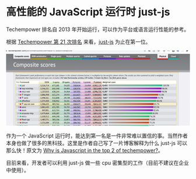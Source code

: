 # 高性能的 JavaScript 运行时 just-js

Techempower 排名自 2013 年开始运行，可以作为平台或语言运行性能的参考。

根据 [Techempower 第 21 次排名](https://www.techempower.com/benchmarks/#section=data-r21&test=composite) 来看，[just-js](https://github.com/just-js/just) 为止在第一位。

![techempowner 20](./techempowner.png)

作为一个 JavaScript 运行时，能达到第一名是一件非常难以置信的事。当然作者本身也做了很多的黑科技。这里是作者自己写了一片博客解释为什么 just-js 可以那么快！原文为 [Why is Javascript in the top 2 of techempower?](https://just.billywhizz.io/blog/on-javascript-performance-01/)。

目前来看，开发者可以利用 just-js 做一些 cpu 密集型的工作（目前不建议在企业中使用）。